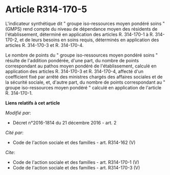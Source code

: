 # Article R314-170-5

L'indicateur synthétique dit " groupe iso-ressources moyen pondéré soins " (GMPS) rend compte du niveau de dépendance moyen
des résidents de l'établissement, déterminé en application des articles R. 314-170-1 à R. 314-170-2, et de leurs besoins en
soins requis, déterminés en application des articles R. 314-170-3 et R. 314-170-4. 

Le nombre de points du " groupe iso-ressources moyen pondéré soins " résulte de l'addition pondérée, d'une part, du nombre de
points correspondant au pathos moyen pondéré de l'établissement, calculé en application des articles R. 314-170-3 et R.
314-170-4, affecté d'un coefficient fixé par arrêté des ministres chargés des affaires sociales et de la sécurité sociale,
et, d'autre part, du nombre de points correspondant au " groupe iso-ressources moyen pondéré " calculé en application de
l'article R. 314-170-1.

**Liens relatifs à cet article**

_Modifié par_:

  - Décret n°2016-1814 du 21 décembre 2016 - art. 2

_Cité par_:

  - Code de l'action sociale et des familles - art. R314-162 (V)

_Cite_:

  - Code de l'action sociale et des familles - art. R314-170-1 (V)
  - Code de l'action sociale et des familles - art. R314-170-3 (V)
